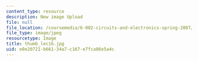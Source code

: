 ```yaml
---
content_type: resource
description: New image Upload
file: null
file_location: /coursemedia/6-002-circuits-and-electronics-spring-2007/e0e20721b66134a7c167e7fca86e5a4c_thumb_lec16.jpg
file_type: image/jpeg
resourcetype: Image
title: thumb_lec16.jpg
uid: e0e20721-b661-34a7-c167-e7fca86e5a4c
---
```

